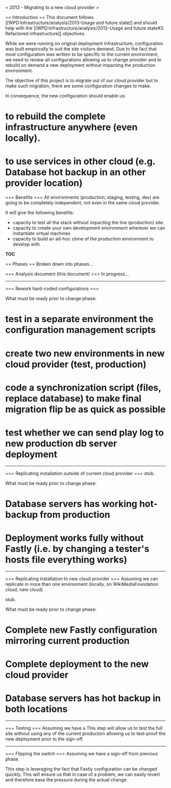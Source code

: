 = 2013 - Migrating to a new cloud provider =

== Introduction ==
This document follows [[WPD:Infrastructure/analysis/2013-Usage and future state]] and should help with the [[WPD:Infrastructure/analysis/2013-Usage and future state#3. Refactored infrastructure]] objectives.

While we were running on original deployment infrastructure, configuration was built empirically to suit the site visitors demand. Due to the fact that most configuration was written to be specific to the current environment, we need to review all configurations allowing us to change provider and to rebuild on demand a new deployment without impacting the production environment.

The objective of this project is to migrate out of our cloud provider but to make such migration, there are some configuration changes to make.

In consequence, the new configuration should enable us:
# to rebuild the complete infrastructure anywhere (even locally).
# to use services in other cloud (e.g. Database hot backup in an other provider location) 

=== Benefits ===
All environments (production, staging, testing, dev) are going to be completely independent, not even in the same cloud provider.

It will give the following benefits:
* capacity to test all the stack without impacting the live (production) site.
* capacity to create your own development environment wherever we can instantiate virtual machines
* capacity to build an ad-hoc clone of the production environment to develop with

__TOC__

== Phases ==
Broken down into phases...

=== Analysis document (this document) ===
In progress...


----
=== Rework hard-coded configurations ===

What must be ready prior to change phase:
# test in a separate environment the configuration management scripts
# create two new environments in new cloud provider (test, production)
# code a synchronization script (files, replace database) to make final migration flip be as quick as possible
# test whether we can send play log to new production db server deployment


----
=== Replicating installation outside of current cloud provider ===
stub.

What must be ready prior to change phase:
# Database servers has working hot-backup from production
# Deployment works fully without Fastly (i.e. by changing a tester's hosts file everything works)


----
=== Replicating installation to new cloud provider ===
Assuming we can replicate in more than one environment (locally, on WikiMediaFoundation cloud, new cloud)

stub.

What must be ready prior to change phase:
# Complete new Fastly configuration mirroring current production
# Complete deployment to the new cloud provider
# Database servers has hot backup in both locations


----
=== Testing ===
Assuming we have a 
This step will allow us to test the full site without using any of the current production allowing us to test-proof the new deployment prior to the sign-off.


----
=== Flipping the switch ===
Assuming we have a sign-off from previous phase.

This step is leveraging the fact that Fastly configuration can be changed quickly. This will ensure us that in case of a problem, we can easily revert and therefore ease the pressure during the actual change.